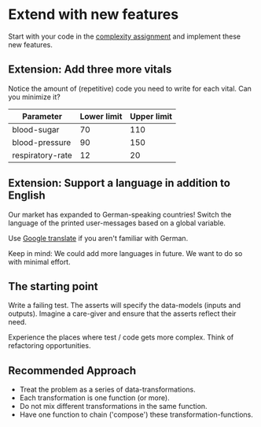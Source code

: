 # Extend with new features

Start with your code in the [complexity assignment](paradigms.md) and implement these new features.

## Extension: Add three more vitals

Notice the amount of (repetitive) code you need to write for each vital. Can you minimize it?

| Parameter | Lower limit | Upper limit |
|-----------|-------------|-------------|
| blood-sugar | 70 | 110 |
| blood-pressure | 90 | 150 |
| respiratory-rate | 12 | 20 |

## Extension: Support a language in addition to English

Our market has expanded to German-speaking countries!
Switch the language of the printed user-messages based on a global variable.

Use [Google translate](https://translate.google.com/?sl=en&tl=de&op=translate)
if you aren't familiar with German.

Keep in mind: We could add more languages in future. We want to do so with minimal effort.

## The starting point

Write a failing test. The asserts will specify the data-models (inputs and outputs). Imagine a care-giver and ensure that the asserts reflect their need.

Experience the places where test / code gets more complex. Think of refactoring opportunities.

## Recommended Approach

- Treat the problem as a series of data-transformations.
- Each transformation is one function (or more).
- Do not mix different transformations in the same function.
- Have one function to chain ('compose') these transformation-functions.
